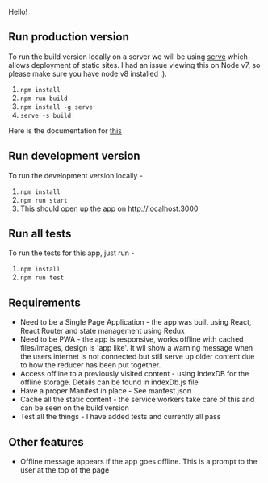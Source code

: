 Hello!

## Run production version
To run the build version locally on a server we will be using [serve](https://www.npmjs.com/package/serve) which allows deployment of static sites. I had an issue viewing this on Node v7, so please make sure you have node v8 installed :).
1. `npm install`
2. `npm run build`
3. `npm install -g serve`
4. `serve -s build`

Here is the documentation for [this](https://facebook.github.io/create-react-app/docs/deployment)

## Run development version
To run the development version locally -
1. `npm install`
2. `npm run start`
3. This should open up the app on [http://localhost:3000](http://localhost:3000)

## Run all tests
To run the tests for this app, just run - 
1. `npm install`
2. `npm run test`

## Requirements
- Need to be a Single Page Application - the app was built using React, React Router and state management using Redux
- Need to be PWA - the app is responsive, works offline with cached files/images, design is 'app like'. It wil show a warning message when the users internet is not connected but still serve up older content due to how the reducer has been put together.
 - Access offline to a previously visited content - using IndexDB for the offline storage. Details can be found in indexDb.js file
- Have a proper Manifest in place - See manfest.json
- Cache all the static content - the service workers take care of this and can be seen on the build version
- Test all the things - I have added tests and currently all pass

## Other features
- Offline message appears if the app goes offline. This is a prompt to the user at the top of the page